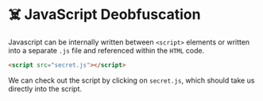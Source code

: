 # ☠️ JavaScript Deobfuscation

Javascript can be internally written between `<script>` elements or written into a separate `.js` file and referenced within the `HTML` code.

```html
<script src="secret.js"></script>
```

We can check out the script by clicking on `secret.js`, which should take us directly into the script.

